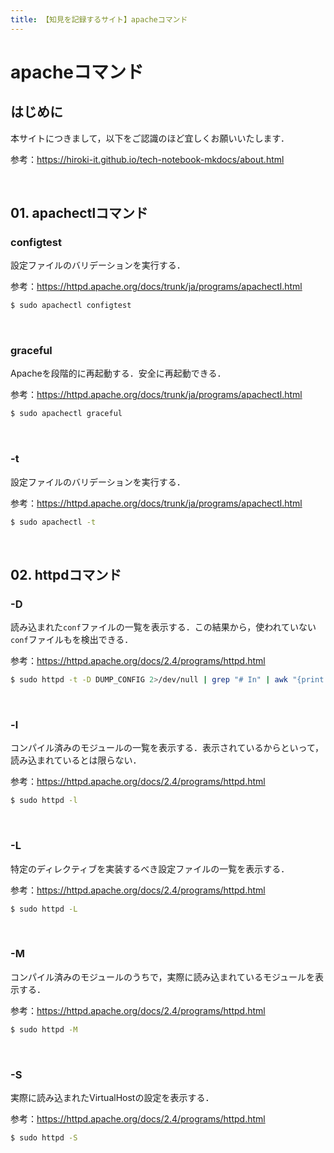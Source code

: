 ```yaml
---
title: 【知見を記録するサイト】apacheコマンド
---
```


# apacheコマンド

## はじめに

本サイトにつきまして，以下をご認識のほど宜しくお願いいたします．

参考：https://hiroki-it.github.io/tech-notebook-mkdocs/about.html

<br>

## 01. apachectlコマンド

### configtest

設定ファイルのバリデーションを実行する．

参考：https://httpd.apache.org/docs/trunk/ja/programs/apachectl.html

```bash
$ sudo apachectl configtest
```

<br>

### graceful

Apacheを段階的に再起動する．安全に再起動できる．

参考：https://httpd.apache.org/docs/trunk/ja/programs/apachectl.html

```bash
$ sudo apachectl graceful
```

<br>

### -t

設定ファイルのバリデーションを実行する．

参考：https://httpd.apache.org/docs/trunk/ja/programs/apachectl.html

```bash
$ sudo apachectl -t
```

<br>

## 02. httpdコマンド

### -D

読み込まれた```conf```ファイルの一覧を表示する．この結果から，使われていない```conf```ファイルもを検出できる．

参考：https://httpd.apache.org/docs/2.4/programs/httpd.html

```bash
$ sudo httpd -t -D DUMP_CONFIG 2>/dev/null | grep "# In" | awk "{print $4}"
```

<br>

### -l

コンパイル済みのモジュールの一覧を表示する．表示されているからといって，読み込まれているとは限らない．

参考：https://httpd.apache.org/docs/2.4/programs/httpd.html

```bash
$ sudo httpd -l
```

<br>

### -L

特定のディレクティブを実装するべき設定ファイルの一覧を表示する．

参考：https://httpd.apache.org/docs/2.4/programs/httpd.html

```bash
$ sudo httpd -L
```

<br>

### -M

コンパイル済みのモジュールのうちで，実際に読み込まれているモジュールを表示する．

参考：https://httpd.apache.org/docs/2.4/programs/httpd.html

```bash
$ sudo httpd -M
```

<br>

### -S

実際に読み込まれたVirtualHostの設定を表示する．

参考：https://httpd.apache.org/docs/2.4/programs/httpd.html

```bash
$ sudo httpd -S
```

